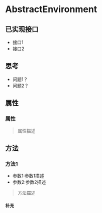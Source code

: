# AbstractEnvironment
## 已实现接口
* 接口1
* 接口2
## 思考
* 问题1？
* 问题2？
## 属性
### 属性
> 属性描述

## 方法

### 方法1
* 参数1:参数1描述
* 参数2:参数2描述
> 方法描述

#### 补充